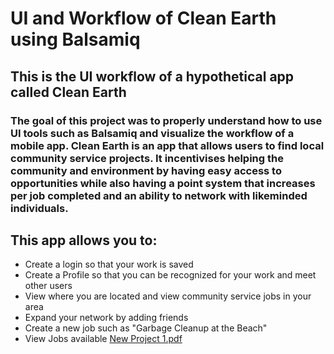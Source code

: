 # UI and Workflow of Clean Earth using Balsamiq
## This is the UI workflow of a hypothetical app called Clean Earth
### The goal of this project was to properly understand how to use UI tools such as Balsamiq and visualize the workflow of a mobile app. Clean Earth is an app that allows users to find local community service projects. It incentivises helping the community and environment by having easy access to opportunities while also having a point system that increases per job completed and an ability to network with likeminded individuals.
## This app allows you to:
* Create a login so that your work is saved
* Create a Profile so that you can be recognized for your work and meet other users
* View where you are located and view community service jobs in your area
* Expand your network by adding friends
* Create a new job such as "Garbage Cleanup at the Beach"
* View Jobs available
[New Project 1.pdf](https://github.com/shaylarao/Balsamiq/files/13059047/New.Project.1.pdf)
